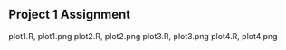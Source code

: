 ## Project 1 Assignment
plot1.R, plot1.png
plot2.R, plot2.png
plot3.R, plot3.png
plot4.R, plot4.png
